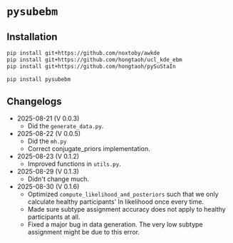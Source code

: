 # `pysubebm`


## Installation

```bash
pip install git+https://github.com/noxtoby/awkde
pip install git+https://github.com/hongtaoh/ucl_kde_ebm
pip install git+https://github.com/hongtaoh/pySuStaIn
```


```bash
pip install pysubebm
```

## Changelogs

- 2025-08-21 (V 0.0.3)
    - Did the `generate_data.py`.
- 2025-08-22 (V 0.0.5)
    - Did the `mh.py`
    - Correct conjugate_priors implementation.
- 2025-08-23 (V 0.1.2)
    - Improved functions in `utils.py`.
- 2025-08-29 (V 0.1.3)
    - Didn't change much. 
- 2025-08-30 (V 0.1.6)
    - Optimized `compute_likelihood_and_posteriors` such that we only calculate healthy participants' ln likelihood once every time. 
    - Made sure subtype assignment accuracy does not apply to healthy participants at all. 
    - Fixed a major bug in data generation. The very low subtype assignment might be due to this error. 